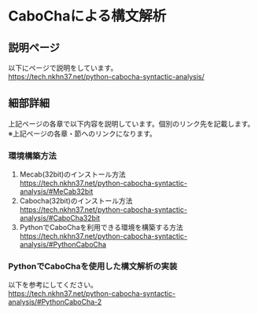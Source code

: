 # CaboChaによる構文解析
## 説明ページ
以下にページで説明をしています。  
https://tech.nkhn37.net/python-cabocha-syntactic-analysis/

## 細部詳細
上記ページの各章で以下内容を説明しています。個別のリンク先を記載します。  
※上記ページの各章・節へのリンクになります。

### 環境構築方法
1. Mecab(32bit)のインストール方法  
https://tech.nkhn37.net/python-cabocha-syntactic-analysis/#MeCab32bit
2. Cabocha(32bit)のインストール方法  
https://tech.nkhn37.net/python-cabocha-syntactic-analysis/#CaboCha32bit
3. PythonでCaboChaを利用できる環境を構築する方法  
https://tech.nkhn37.net/python-cabocha-syntactic-analysis/#PythonCaboCha

### PythonでCaboChaを使用した構文解析の実装
以下を参考にしてください。  
https://tech.nkhn37.net/python-cabocha-syntactic-analysis/#PythonCaboCha-2

